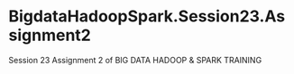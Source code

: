 # BigdataHadoopSpark.Session23.Assignment2
Session 23 Assignment 2 of BIG DATA HADOOP &amp; SPARK TRAINING
